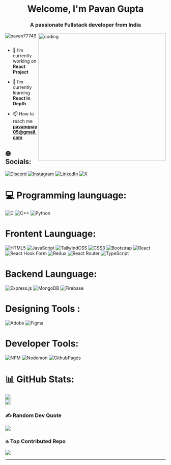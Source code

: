 <h1 align="center">Welcome, I'm Pavan Gupta</h1>
<h3 align="center">A passionate Fullstack developer from India</h3>
<img align="right" alt="coding" width="400" src="https://i.pinimg.com/originals/79/9e/0d/799e0d7779f6ea6c3a89885ff60c55af.gif">


<p align="left"> <img src="https://komarev.com/ghpvc/?username=pavan77749&label=Profile%20views&color=0e75b6&style=flat" alt="pavan77749" /> </p>

<p align="left"> <a href="https://twitter.com/" target="blank"><img src="https://img.shields.io/twitter/follow/?logo=twitter&style=for-the-badge" alt="" /></a> </p>

- 🔭 I’m currently working on **React Project**

- 🌱 I’m currently learning **React in Depth**

- 📫 How to reach me **pavangpay05@gmail.com**


## 🌐 Socials:
[![Discord](https://img.shields.io/badge/Discord-%237289DA.svg?logo=discord&logoColor=white)](https://discord.gg/pavangupta_77) [![Instagram](https://img.shields.io/badge/Instagram-%23E4405F.svg?logo=Instagram&logoColor=white)](https://instagram.com/pavan_s_gupta_2004) [![LinkedIn](https://img.shields.io/badge/LinkedIn-%230077B5.svg?logo=linkedin&logoColor=white)](https://linkedin.com/in/https://www.linkedin.com/in/pavan-gupta-956bb4265?utm_source=share&utm_campaign=share_via&utm_content=profile&utm_medium=android_app) [![X](https://img.shields.io/badge/X-black.svg?logo=X&logoColor=white)](https://x.com/PavanGupta68632) 

# 💻 Programming launguage:
![C](https://img.shields.io/badge/c-%2300599C.svg?style=plastic&logo=c&logoColor=white) ![C++](https://img.shields.io/badge/c++-%2300599C.svg?style=plastic&logo=c%2B%2B&logoColor=white) ![Python](https://img.shields.io/badge/python-3670A0?style=plastic&logo=python&logoColor=ffdd54)    

# Frontent Launguage:
 ![HTML5](https://img.shields.io/badge/html5-%23E34F26.svg?style=plastic&logo=html5&logoColor=white) ![JavaScript](https://img.shields.io/badge/javascript-%23323330.svg?style=plastic&logo=javascript&logoColor=%23F7DF1E)  ![TailwindCSS](https://img.shields.io/badge/tailwindcss-%2338B2AC.svg?style=plastic&logo=tailwind-css&logoColor=white) ![CSS3](https://img.shields.io/badge/css3-%231572B6.svg?style=plastic&logo=css3&logoColor=white) ![Bootstrap](https://img.shields.io/badge/bootstrap-%238511FA.svg?style=plastic&logo=bootstrap&logoColor=white) ![React](https://img.shields.io/badge/react-%2320232a.svg?style=plastic&logo=react&logoColor=%2361DAFB) ![React Hook Form](https://img.shields.io/badge/React%20Hook%20Form-%23EC5990.svg?style=plastic&logo=reacthookform&logoColor=white) ![Redux](https://img.shields.io/badge/redux-%23593d88.svg?style=plastic&logo=redux&logoColor=white) ![React Router](https://img.shields.io/badge/React_Router-CA4245?style=plastic&logo=react-router&logoColor=white) ![TypeScript](https://img.shields.io/badge/typescript-%23007ACC.svg?style=plastic&logo=typescript&logoColor=white) 

# Backend Launguage:
![Express.js](https://img.shields.io/badge/express.js-%23404d59.svg?style=plastic&logo=express&logoColor=%2361DAFB)  ![MongoDB](https://img.shields.io/badge/MongoDB-%234ea94b.svg?style=plastic&logo=mongodb&logoColor=white) ![Firebase](https://img.shields.io/badge/Firebase-039BE5?style=plastic&logo=Firebase&logoColor=white)

# Designing Tools :
 ![Adobe](https://img.shields.io/badge/adobe-%23FF0000.svg?style=plastic&logo=adobe&logoColor=white) ![Figma](https://img.shields.io/badge/figma-%23F24E1E.svg?style=plastic&logo=figma&logoColor=white)

# Developer Tools:
 ![NPM](https://img.shields.io/badge/NPM-%23CB3837.svg?style=plastic&logo=npm&logoColor=white)  ![Nodemon](https://img.shields.io/badge/NODEMON-%23323330.svg?style=plastic&logo=nodemon&logoColor=%BBDEAD) ![GithubPages](https://img.shields.io/badge/github%20pages-121013?style=plastic&logo=github&logoColor=white)

 
# 📊 GitHub Stats:

![](https://github-readme-streak-stats.herokuapp.com/?user=pavan77749&theme=blue-green&hide_border=false)<br/>
![](https://github-readme-stats.vercel.app/api/top-langs/?username=pavan77749&theme=blue-green&hide_border=false&include_all_commits=true&count_private=true&layout=compact)

### ✍️ Random Dev Quote
![](https://quotes-github-readme.vercel.app/api?type=horizontal&theme=radical)

### 🔝 Top Contributed Repo
![](https://github-contributor-stats.vercel.app/api?username=pavan77749&limit=5&theme=dark&combine_all_yearly_contributions=true)

---


<!-- Proudly created with GPRM ( https://gprm.itsvg.in ) -->
